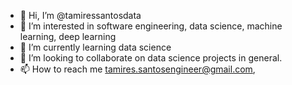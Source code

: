- 👋 Hi, I’m @tamiressantosdata
- 👀 I’m interested in software engineering, data science, machine learning, deep learning
- 🌱 I’m currently learning data science
- 💞️ I’m looking to collaborate on data science projects in general.
- 📫 How to reach me tamires.santosengineer@gmail.com,

<!---
tamiressantosdata/tamiressantosdata is a ✨ special ✨ repository because its `README.md` (this file) appears on your GitHub profile.
You can click the Preview link to take a look at your changes.
--->
